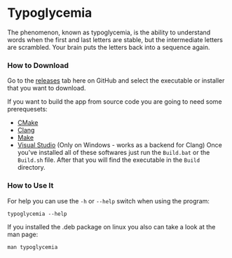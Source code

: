 # Typoglycemia
The phenomenon, known as typoglycemia, is the ability to understand words when the first and last letters are stable, but the intermediate letters are scrambled. Your brain puts the letters back into a sequence again.

### How to Download
Go to the [releases](https://github.com/GamerFandor/Typoglycemia/releases) tab here on GitHub and select the executable or installer that you want to download.

If you want to build the app from source code you are going to need some prerequesets:
- [CMake](https://cmake.org/download/)
- [Clang](https://llvm.org/builds/)
- [Make](https://gnuwin32.sourceforge.net/packages/make.htm)
- [Visual Studio](https://visualstudio.microsoft.com/downloads/) (Only on Windows - works as a backend for Clang)
Once you've installed all of these softwares just run the `Build.bat` or the `Build.sh` file. After that you will find the executable in the `Build` directory.

### How to Use It
For help you can use the `-h` or `--help` switch when using the program:
```
typoglycemia --help
```

If you installed the .deb package on linux you also can take a look at the man page:
```
man typoglycemia
```
